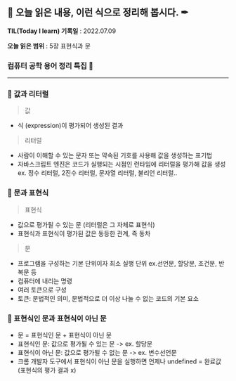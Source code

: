 ## 📕 오늘 읽은 내용, 이런 식으로 정리해 봅시다. ✒

**TIL(Today I learn) 기록일** : 2022.07.09

**오늘 읽은 범위** : 5장 표현식과 문

### 컴퓨터 공학 용어 정리 특집 📑

---

### 📖 값과 리터럴

> 값
- 식 (expression)이 평가되어 생성된 결과

> 리터럴
- 사람이 이해할 수 있는 문자 또는 약속된 기호를 사용해 값을 생성하는 표기법
- 자바스크립트 엔진은 코드가 실행되는 시점인 런타임에 리터럴을 평가해 값을 생성
ex. 정수 리터럴, 2진수 리터럴, 문자열 리터럴, 불리언 리터럴..


### 📖 문과 표현식

> 표현식 
- 값으로 평가될 수 있는 문 (리터럴은 그 자체로 표현식)
- 표현식과 표현식이 평가된 값은 동등한 관계, 즉 동차

> 문
- 프로그램을 구성하는 기본 단위이자 최소 실행 단위 ex.선언문, 할당문, 조건문, 반복문 등
- 컴퓨터에 내리는 명령 
- 여러 토큰으로 구성
- 토큰: 문법적인 의미, 문법적으로 더 이상 나눌 수 없는 코드의 기본 요소


### 📖 표현식인 문과 표현식이 아닌 문
- 문 = 표현식인 문 + 표현식이 아닌 문
- 표현식인 문: 값으로 평가될 수 있는 문 -> ex. 할당문
- 표현식이 아닌 문: 값으로 평가될 수 없는 문 -> ex. 변수선언문
- 크롬 개발자 도구에서 표현식이 아닌 문을 실행하면 언제나 undefined = 완료값 (표현식의 평가 결과 x)



